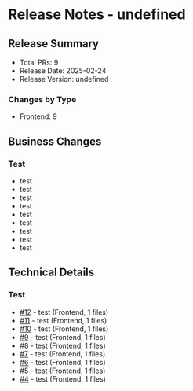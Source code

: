 # Release Notes - undefined

## Release Summary

- Total PRs: 9
- Release Date: 2025-02-24
- Release Version: undefined

### Changes by Type

- Frontend: 9

## Business Changes

### Test

- test
- test
- test
- test
- test
- test
- test
- test
- test


## Technical Details

### Test

- [#12](https://github.com/Aswin-Sanjith/FuturePlanet/pull/12) - test (Frontend, 1 files)
- [#11](https://github.com/Aswin-Sanjith/FuturePlanet/pull/11) - test (Frontend, 1 files)
- [#10](https://github.com/Aswin-Sanjith/FuturePlanet/pull/10) - test (Frontend, 1 files)
- [#9](https://github.com/Aswin-Sanjith/FuturePlanet/pull/9) - test (Frontend, 1 files)
- [#8](https://github.com/Aswin-Sanjith/FuturePlanet/pull/8) - test (Frontend, 1 files)
- [#7](https://github.com/Aswin-Sanjith/FuturePlanet/pull/7) - test (Frontend, 1 files)
- [#6](https://github.com/Aswin-Sanjith/FuturePlanet/pull/6) - test (Frontend, 1 files)
- [#5](https://github.com/Aswin-Sanjith/FuturePlanet/pull/5) - test (Frontend, 1 files)
- [#4](https://github.com/Aswin-Sanjith/FuturePlanet/pull/4) - test (Frontend, 1 files)

